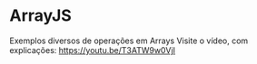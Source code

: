 # ArrayJS
Exemplos diversos de operações em Arrays
Visite o vídeo, com explicações: https://youtu.be/T3ATW9w0VjI
